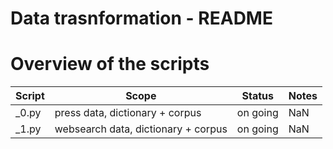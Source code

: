 Data trasnformation - README
============================



Overview of the scripts
=======================

| Script | Scope                               | Status   | Notes |
|--------|-------------------------------------|----------|-------|
| _0.py  | press data, dictionary + corpus     | on going | NaN   |
| _1.py  | websearch data, dictionary + corpus | on going | NaN   |

